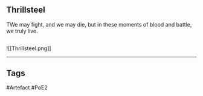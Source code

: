 ## Thrillsteel
TWe may fight, and we may die, but in these
moments of blood and battle, we truly live.
##
![[Thrillsteel.png]]

---
## Tags
#Artefact
#PoE2